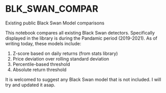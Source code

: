 # BLK_SWAN_COMPAR
Existing public Black Swan Model comparisons

This notebook compares all existing Black Swan detectors. Specifically displayed in the library is during the Pandamic period (2019-2021). As of writing today, these models include:

1. Z-score based on daily returns (from stats library)
2. Price deviation over rolling standard deviation
3. Percentile-based threshold
4. Absolute return threshold

It is welcomed to suggest any Black Swan model that is not included. I will try and updated it asap.
